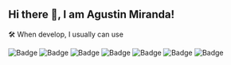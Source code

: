 ## Hi there 👋, I am Agustin Miranda!

🛠 When develop, I usually can use

<p>
<img src="https://img.shields.io/badge/HTML--da310d?style=flat&labelColor=da310d&logo=html5&logoColor=white&logoSize=auto" alt="Badge">
<img src="https://img.shields.io/badge/CSS--0c379c?style=flat&labelColor=0c379c&logo=css3&logoColor=white&logoSize=auto" alt="Badge">
<img src="https://img.shields.io/badge/Javascript--f5ff0e?style=flat&labelColor=f5ff0e&logo=javascript&logoColor=black&logoSize=auto" alt="Badge">
<img src="https://img.shields.io/badge/React.js--0c979c?style=flat&labelColor=0c979c&logo=react&logoColor=white&logoSize=auto" alt="Badge">
<img src="https://img.shields.io/badge/Node.js--48a543?style=flat&labelColor=48a543&logo=nodedotjs&logoColor=white&logoSize=auto" alt="Badge">
<img src="https://img.shields.io/badge/PHP--677cdd?style=flat&labelColor=677cdd&logo=php&logoColor=faf2f2&logoSize=auto" alt="Badge">
<img src="https://img.shields.io/badge/MySQL--478cf0?style=flat&labelColor=478cf0&logo=mysql&logoColor=white&logoSize=auto" alt="Badge">
</p>


